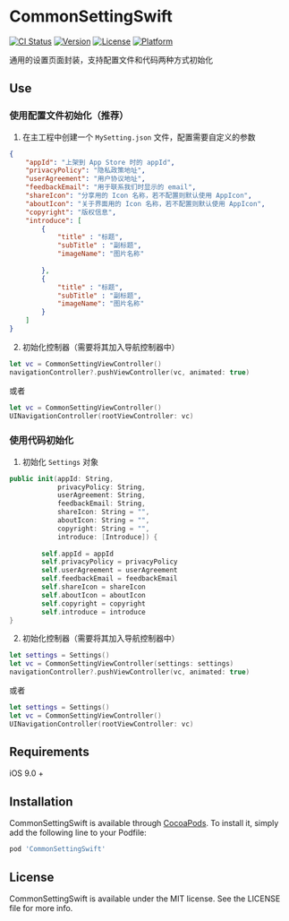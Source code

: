 # CommonSettingSwift

[![CI Status](https://img.shields.io/travis/insect/CommonSettingSwift.svg?style=flat)](https://travis-ci.org/insect/CommonSettingSwift)
[![Version](https://img.shields.io/cocoapods/v/CommonSettingSwift.svg?style=flat)](https://cocoapods.org/pods/CommonSettingSwift)
[![License](https://img.shields.io/cocoapods/l/CommonSettingSwift.svg?style=flat)](https://cocoapods.org/pods/CommonSettingSwift)
[![Platform](https://img.shields.io/cocoapods/p/CommonSettingSwift.svg?style=flat)](https://cocoapods.org/pods/CommonSettingSwift)

通用的设置页面封装，支持配置文件和代码两种方式初始化

## Use

### 使用配置文件初始化（推荐）

1. 在主工程中创建一个 `MySetting.json` 文件，配置需要自定义的参数

```json
{
    "appId": "上架到 App Store 时的 appId",
    "privacyPolicy": "隐私政策地址",
    "userAgreement": "用户协议地址",
    "feedbackEmail": "用于联系我们时显示的 email",
    "shareIcon": "分享用的 Icon 名称，若不配置则默认使用 AppIcon",
    "aboutIcon": "关于界面用的 Icon 名称，若不配置则默认使用 AppIcon",
    "copyright": "版权信息",
    "introduce": [
        {
            "title" : "标题",
            "subTitle" : "副标题",
            "imageName": "图片名称"
        
        },
        {
            "title" : "标题",
            "subTitle" : "副标题",
            "imageName": "图片名称"
        }
    ]
}
```

2. 初始化控制器（需要将其加入导航控制器中）

```swift
let vc = CommonSettingViewController()
navigationController?.pushViewController(vc, animated: true)
```

或者

```swift
let vc = CommonSettingViewController()
UINavigationController(rootViewController: vc)
```

### 使用代码初始化

1. 初始化 `Settings` 对象

```swift
public init(appId: String,
            privacyPolicy: String,
            userAgreement: String,
            feedbackEmail: String,
            shareIcon: String = "",
            aboutIcon: String = "",
            copyright: String = "",
            introduce: [Introduce]) {
        
        self.appId = appId
        self.privacyPolicy = privacyPolicy
        self.userAgreement = userAgreement
        self.feedbackEmail = feedbackEmail
        self.shareIcon = shareIcon
        self.aboutIcon = aboutIcon
        self.copyright = copyright
        self.introduce = introduce
}
```

2. 初始化控制器（需要将其加入导航控制器中）

```swift
let settings = Settings()
let vc = CommonSettingViewController(settings: settings)
navigationController?.pushViewController(vc, animated: true)
```

或者

```swift
let settings = Settings()
let vc = CommonSettingViewController()
UINavigationController(rootViewController: vc)
```

## Requirements

iOS 9.0 +

## Installation

CommonSettingSwift is available through [CocoaPods](https://cocoapods.org). To install
it, simply add the following line to your Podfile:

```ruby
pod 'CommonSettingSwift'
```

## License

CommonSettingSwift is available under the MIT license. See the LICENSE file for more info.
